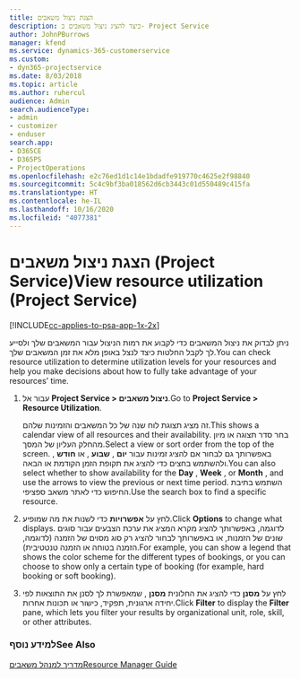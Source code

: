```yaml
---
title: ‏‫הצגת ניצול משאבים
description: כיצד להציג ניצול משאבים ב- Project Service
author: JohnPBurrows
manager: kfend
ms.service: dynamics-365-customerservice
ms.custom:
- dyn365-projectservice
ms.date: 8/03/2018
ms.topic: article
ms.author: ruhercul
audience: Admin
search.audienceType:
- admin
- customizer
- enduser
search.app:
- D365CE
- D365PS
- ProjectOperations
ms.openlocfilehash: e2c76ed1d1c14e1bdadfe919770c4625e2f98840
ms.sourcegitcommit: 5c4c9bf3ba018562d6cb3443c01d550489c415fa
ms.translationtype: HT
ms.contentlocale: he-IL
ms.lasthandoff: 10/16/2020
ms.locfileid: "4077381"
---
```

# <a name="view-resource-utilization-project-service"></a><span data-ttu-id="bf86e-103">הצגת ניצול משאבים (Project Service)</span><span class="sxs-lookup"><span data-stu-id="bf86e-103">View resource utilization (Project Service)</span></span>

[!INCLUDE[cc-applies-to-psa-app-1x-2x](../includes/cc-applies-to-psa-app-1x-2x.md)]

<span data-ttu-id="bf86e-104">ניתן לבדוק את ניצול המשאבים כדי לקבוע את רמות הניצול עבור המשאבים שלך ולסייע לך לקבל החלטות כיצד לנצל באופן מלא את זמן המשאבים שלך.</span><span class="sxs-lookup"><span data-stu-id="bf86e-104">You can check resource utilization to determine utilization levels for your resources and help you make decisions about how to fully take advantage of your resources’ time.</span></span>  
  
1. <span data-ttu-id="bf86e-105">עבור אל **Project Service > ניצול משאבים**.</span><span class="sxs-lookup"><span data-stu-id="bf86e-105">Go to **Project Service > Resource Utilization**.</span></span> 

     <span data-ttu-id="bf86e-106">זה מציג תצוגת לוח שנה של כל המשאבים והזמינות שלהם.</span><span class="sxs-lookup"><span data-stu-id="bf86e-106">This shows a calendar view of all resources and their availability.</span></span> <span data-ttu-id="bf86e-107">בחר סדר תצוגה או מיון מהחלק העליון של המסך.</span><span class="sxs-lookup"><span data-stu-id="bf86e-107">Select a view or sort order from the top of the screen.</span></span> <span data-ttu-id="bf86e-108">באפשרותך גם לבחור אם להציג זמינות עבור **יום** , **שבוע** , או **חודש** , ולהשתמש בחצים כדי להציג את תקופת הזמן הקודמת או הבאה.</span><span class="sxs-lookup"><span data-stu-id="bf86e-108">You can also select whether to show availability for the **Day** , **Week** , or **Month** , and use the arrows to view the previous or next time period.</span></span> <span data-ttu-id="bf86e-109">השתמש בתיבת החיפוש כדי לאתר משאב ספציפי.</span><span class="sxs-lookup"><span data-stu-id="bf86e-109">Use the search box to find a specific resource.</span></span>      
  
2. <span data-ttu-id="bf86e-110">לחץ על **אפשרויות** כדי לשנות את מה שמופיע.</span><span class="sxs-lookup"><span data-stu-id="bf86e-110">Click **Options** to change what displays.</span></span> <span data-ttu-id="bf86e-111">לדוגמה, באפשרותך להציג מקרא המציג את ערכת הצבעים עבור סוגים שונים של הזמנות, או באפשרותך לבחור להציג רק סוג מסוים של הזמנה (לדוגמה, הזמנה בטוחה או הזמנה טנטטיבית‬‬).</span><span class="sxs-lookup"><span data-stu-id="bf86e-111">For example, you can show a legend that shows the color scheme for the different types of bookings, or you can choose to show only a certain type of booking (for example, hard booking or soft booking).</span></span>  

3. <span data-ttu-id="bf86e-112">לחץ על **מסנן** כדי להציג את החלונית **מסנן** , שמאפשרת לך לסנן את התוצאות לפי יחידה ארגונית, תפקיד, כישור או תכונות אחרות.</span><span class="sxs-lookup"><span data-stu-id="bf86e-112">Click **Filter** to display the **Filter** pane, which lets you filter your results by organizational unit, role, skill, or other attributes.</span></span>  
  
### <a name="see-also"></a><span data-ttu-id="bf86e-113">למידע נוסף</span><span class="sxs-lookup"><span data-stu-id="bf86e-113">See Also</span></span>  
 [<span data-ttu-id="bf86e-114">מדריך למנהל משאבים</span><span class="sxs-lookup"><span data-stu-id="bf86e-114">Resource Manager Guide</span></span>](../psa/resource-manager-guide.md)
